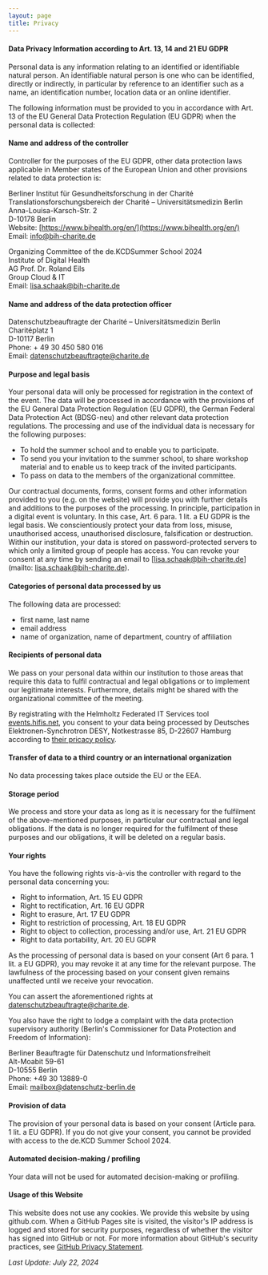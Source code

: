 ```yaml
---
layout: page
title: Privacy
---
```

#### Data Privacy Information according to Art. 13, 14 and 21 EU GDPR 

Personal data is any information relating to an identified or identifiable natural person. An identifiable natural person is one who can be identified, directly or indirectly, in particular by reference to an identifier such as a name, an identification number, location data or an online identifier.

The following information must be provided to you in accordance with Art. 13 of the EU General Data Protection Regulation (EU GDPR) when the personal data is collected:

#### Name and address of the controller

Controller for the purposes of the EU GDPR, other data protection laws applicable in Member states of the European Union and other provisions related to data protection is: 

Berliner Institut für Gesundheitsforschung in der Charité  
Translationsforschungsbereich der Charité – Universitätsmedizin Berlin  
Anna-Louisa-Karsch-Str. 2  
D-10178 Berlin  
Website: [https://www.bihealth.org/en/](https://www.bihealth.org/en/)  
Email: [info@bih-charite.de](mailto:info@bih-charite.de)  

Organizing Committee of the de.KCDSummer School 2024  
Institute of Digital Health  
AG Prof. Dr. Roland Eils  
Group Cloud & IT  
Email: [lisa.schaak@bih-charite.de](mailto:lisa.schaak@bih-charite.de)  

#### Name and address of the data protection officer

Datenschutzbeauftragte der Charité – Universitätsmedizin Berlin  
Charitéplatz 1  
D-10117 Berlin  
Phone: + 49 30 450 580 016  
Email: [datenschutzbeauftragte@charite.de](mailto:datenschutzbeauftragte@charite.de)

#### Purpose and legal basis

Your personal data will only be processed for registration in the context of the event.
The data will be processed in accordance with the provisions of the EU General Data Protection Regulation (EU GDPR), the German Federal Data Protection Act (BDSG-neu) and other relevant data protection regulations. The processing and use of the individual data is necessary for the following purposes:
- To hold the summer school and to enable you to participate.
- To send you your invitation to the summer school, to share workshop material and to enable us to keep track of the invited participants.
- To pass on data to the members of the organizational committee.

Our contractual documents, forms, consent forms and other information provided to you (e.g. on the website) will provide you with further details and additions to the purposes of the processing. In principle, participation in a digital event is voluntary. In this case, Art. 6 para. 1 lit. a EU GDPR is the legal basis. We conscientiously protect your data from loss, misuse, unauthorised access, unauthorised disclosure, falsification or destruction. Within our institution, your data is stored on password-protected servers to which only a limited group of people has access. You can revoke your consent at any time by sending an email to [lisa.schaak@bih-charite.de](mailto: lisa.schaak@bih-charite.de).

#### Categories of personal data processed by us

The following data are processed:
- first name, last name
- email address
- name of organization, name of department, country of affiliation


#### Recipients of personal data

We pass on your personal data within our institution to those areas that require this data to fulfil contractual and legal obligations or to implement our legitimate interests. Furthermore, details might be shared with the organizational committee of the meeting.

By registrating with the Helmholtz Federated IT Services tool [events.hifis.net](events.hifis.net), you consent to your data being processed by Deutsches Elektronen-Synchrotron DESY, Notkestrasse 85, D-22607 Hamburg according to [their pricacy policy](https://www.desy.de/data_privacy_policy/index_eng.html).

#### Transfer of data to a third country or an international organization

No data processing takes place outside the EU or the EEA.

#### Storage period

We process and store your data as long as it is necessary for the fulfilment of the above-mentioned purposes, in particular our contractual and legal obligations. If the data is no longer required for the fulfilment of these purposes and our obligations, it will be deleted on a regular basis.

#### Your rights

You have the following rights vis-à-vis the controller with regard to the personal data concerning you:
- Right to information, Art. 15 EU GDPR
- Right to rectification, Art. 16 EU GDPR
- Right to erasure, Art. 17 EU GDPR
- Right to restriction of processing, Art. 18 EU GDPR
- Right to object to collection, processing and/or use, Art. 21 EU GDPR
- Right to data portability, Art. 20 EU GDPR

As the processing of personal data is based on your consent (Art 6 para. 1 lit. a EU GDPR), you may revoke it at any time for the relevant purpose. The lawfulness of the processing based on your consent given remains unaffected until we receive your revocation.

You can assert the aforementioned rights at [datenschutzbeauftragte@charite.de](mailto:datenschutzbeauftragte@charite.de).

You also have the right to lodge a complaint with the data protection supervisory authority (Berlin's Commissioner for Data Protection and Freedom of Information): 

Berliner Beauftragte für Datenschutz und Informationsfreiheit  
Alt-Moabit 59-61  
D-10555 Berlin  
Phone: +49 30 13889-0  
Email: [mailbox@datenschutz-berlin.de](mailto:mailbox@datenschutz-berlin.de)

#### Provision of data

The provision of your personal data is based on your consent (Article para. 1 lit. a EU GDPR). If you do not give your consent, you cannot be provided with access to the de.KCD Summer School 2024.

#### Automated decision-making / profiling

Your data will not be used for automated decision-making or profiling.

#### Usage of this Website

This website does not use any cookies. We provide this website by using github.com. When a GitHub Pages site is visited, the visitor's IP address is logged and stored for security purposes, regardless of whether the visitor has signed into GitHub or not. For more information about GitHub's security practices, see [GitHub Privacy Statement](https://docs.github.com/en/site-policy/privacy-policies/github-general-privacy-statement).


*Last Update: July 22, 2024*




